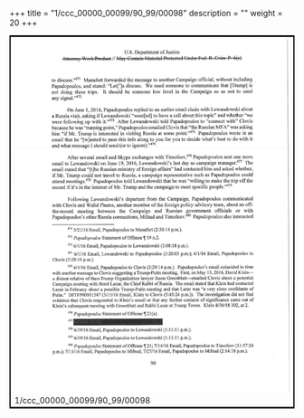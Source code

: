 +++
title = "1/ccc_00000_00099/90_99/00098"
description = ""
weight = 20
+++

<table style="border:2px solid black;max-width:800px;max-height:800px;" 
><tr><td>
<img class="center-fit-jpg"
src="/jpg_/jpg_mueller_report_searchable_098.jpg">
1/ccc_00000_00099/90_99/00098
</img></td></tr></table>
